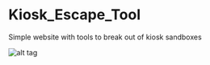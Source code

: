 # Kiosk_Escape_Tool
Simple website with tools to break out of kiosk sandboxes


![alt tag](http://imgur.com/aGxC5Tl)

